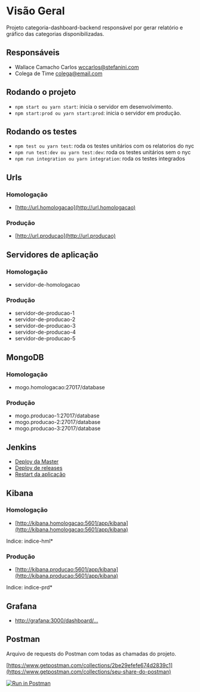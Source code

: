# Visão Geral

Projeto categoria-dashboard-backend responsável por gerar relatório e gráfico das categorias disponibilizadas.

## Responsáveis

- Wallace Camacho Carlos <wccarlos@stefanini.com>
- Colega de Time <colega@email.com>

## Rodando o projeto

- `npm start ou yarn start`: inicia o servidor em desenvolvimento.
- `npm start:prod ou yarn start:prod`: inicia o servidor em produção.

## Rodando os testes

- `npm test ou yarn test`: roda os testes unitários com os relatorios do nyc
- `npm run test:dev ou yarn test:dev`: roda os testes unitários sem o nyc
- `npm run integration ou yarn integration`: roda os testes integrados

## Urls

### Homologação

- [http://url.homologacao](http://url.homologacao)

### Produção

- [http://url.producao](http://url.producao)

## Servidores de aplicação

### Homologação

- servidor-de-homologacao

### Produção

- servidor-de-producao-1
- servidor-de-producao-2
- servidor-de-producao-3
- servidor-de-producao-4
- servidor-de-producao-5

## MongoDB

### Homologação

- mogo.homologacao:27017/database

### Produção

- mogo.producao-1:27017/database
- mogo.producao-2:27017/database
- mogo.producao-3:27017/database

## Jenkins

- [Deploy da Master](http://jenkins/job/...)
- [Deploy de releases](http://jenkins/job/...)
- [Restart da aplicação](http://jenkins/job/...)

## Kibana

### Homologação

- [http://kibana.homologacao:5601/app/kibana](http://kibana.homologacao:5601/app/kibana)

Indice: indice-hml*

### Produção

- [http://kibana.producao:5601/app/kibana](http://kibana.producao:5601/app/kibana)

Indice: indice-prd*

## Grafana

- [http://grafana:3000/dashboard/...](http://grafana:3000/dashboard/...)

## Postman

Arquivo de requests do Postman com todas as chamadas do projeto.

[https://www.getpostman.com/collections/2be29efefe674d2839c1](https://www.getpostman.com/collections/seu-share-do-postman)


[![Run in Postman](https://run.pstmn.io/button.svg)](https://app.getpostman.com/run-collection/2be29efefe674d2839c1#?env%5BENV%5D=W3sia2V5IjoibG9jYWxfc2VydmVyIiwidmFsdWUiOiJodHRwOi8vbG9jYWxob3N0OjMwMDEiLCJkZXNjcmlwdGlvbiI6IiIsInR5cGUiOiJ0ZXh0IiwiZW5hYmxlZCI6dHJ1ZX0seyJrZXkiOiJsb2NhbF9zZXJ2ZXJfc2VjIiwidmFsdWUiOiJodHRwczovL2xvY2FsaG9zdDozNDQzIiwiZGVzY3JpcHRpb24iOiIiLCJ0eXBlIjoidGV4dCIsImVuYWJsZWQiOnRydWV9XQ==)